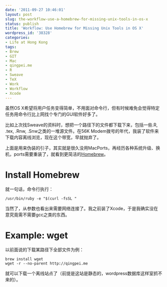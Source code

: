 ```yaml
---
date: '2011-09-27 10:46:01'
layout: post
slug: the-workflow-use-a-homebrew-for-missing-unix-tools-in-os-x
status: publish
title: 'Workflow: Use Homebrew for Missing Unix Tools in OS X'
wordpress_id: '38328'
categories:
- Life at Hong Kong
tags:
- Brew
- GIT
- Mac
- qingpei.me
- R
- Sweave
- TeX
- Work
- Workflow
- Xcode
---
```


虽然OS X希望将用户任务变得简单，不用面对命令行，但有时候难免会觉得特定任务用命令行比上网找个专门的GUI软件好多了。




比如上次找Sweave的资料时，想把一个路径下的文件都下载下来，包括一些.R, .tex, .Rnw, .Snw之类的一堆源文件。在56K Modem拨号的年代，我装了软件来下载内容离线浏览，现在这个带宽，早就抛弃了。




上面是用来伪装的引子，其实就是很久没用MacPorts，再经历各种系统升级、换机，ports需要重装了，就看到更简洁的[Homebrew](http://mxcl.github.com/homebrew/)。




# Install Homebrew




就一句话，命令行执行：



    
    /usr/bin/ruby -e "$(curl -fsSL "




当然了，从参数也看出来需要网络连接了。我之前装了Xcode，于是我确实没在意究竟需不需要gcc之类的东西。




# Example: wget




以前面说的下载某路径下全部文件为例：



    
    brew install wget
    wget -r --no-parent http://qingpei.me
    




就可以下载一个离线站点了（前提是这站是静态的，wordpress数据库这样室抓不来的）。
